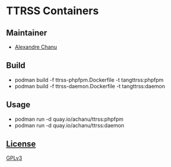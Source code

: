 # TTRSS Containers

## Maintainer

- [Alexandre Chanu](https://github.com/achanu)

## Build
* podman build -f ttrss-phpfpm.Dockerfile -t tangttrss:phpfpm
* podman build -f ttrss-daemon.Dockerfile -t tangttrss:daemon

## Usage
* podman run -d quay.io/achanu/ttrss:phpfpm
* podman run -d quay.io/achanu/ttrss:daemon

## [License](LICENSE)

[GPLv3](LICENSE)
